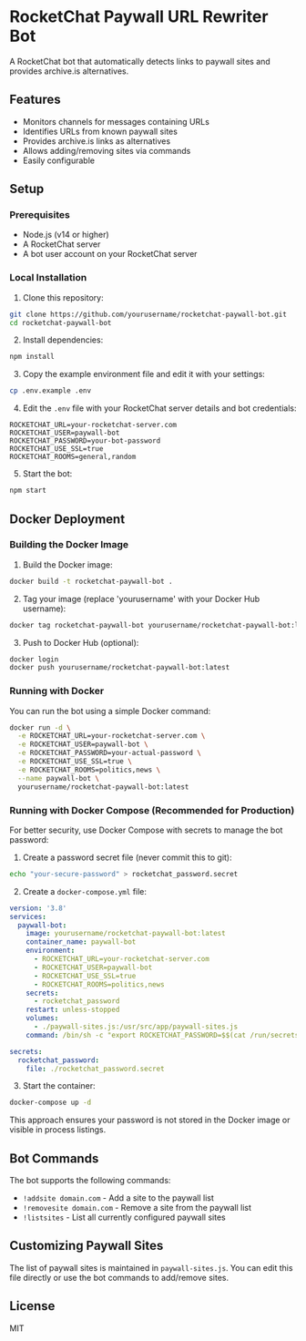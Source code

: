 # RocketChat Paywall URL Rewriter Bot

A RocketChat bot that automatically detects links to paywall sites and provides archive.is alternatives.

## Features

- Monitors channels for messages containing URLs
- Identifies URLs from known paywall sites
- Provides archive.is links as alternatives
- Allows adding/removing sites via commands
- Easily configurable

## Setup

### Prerequisites

- Node.js (v14 or higher)
- A RocketChat server
- A bot user account on your RocketChat server

### Local Installation

1. Clone this repository:
```bash
git clone https://github.com/yourusername/rocketchat-paywall-bot.git
cd rocketchat-paywall-bot
```

2. Install dependencies:
```bash
npm install
```

3. Copy the example environment file and edit it with your settings:
```bash
cp .env.example .env
```

4. Edit the `.env` file with your RocketChat server details and bot credentials:
```
ROCKETCHAT_URL=your-rocketchat-server.com
ROCKETCHAT_USER=paywall-bot
ROCKETCHAT_PASSWORD=your-bot-password
ROCKETCHAT_USE_SSL=true
ROCKETCHAT_ROOMS=general,random
```

5. Start the bot:
```bash
npm start
```

## Docker Deployment

### Building the Docker Image

1. Build the Docker image:
```bash
docker build -t rocketchat-paywall-bot .
```

2. Tag your image (replace 'yourusername' with your Docker Hub username):
```bash
docker tag rocketchat-paywall-bot yourusername/rocketchat-paywall-bot:latest
```

3. Push to Docker Hub (optional):
```bash
docker login
docker push yourusername/rocketchat-paywall-bot:latest
```

### Running with Docker

You can run the bot using a simple Docker command:

```bash
docker run -d \
  -e ROCKETCHAT_URL=your-rocketchat-server.com \
  -e ROCKETCHAT_USER=paywall-bot \
  -e ROCKETCHAT_PASSWORD=your-actual-password \
  -e ROCKETCHAT_USE_SSL=true \
  -e ROCKETCHAT_ROOMS=politics,news \
  --name paywall-bot \
  yourusername/rocketchat-paywall-bot:latest
```

### Running with Docker Compose (Recommended for Production)

For better security, use Docker Compose with secrets to manage the bot password:

1. Create a password secret file (never commit this to git):
```bash
echo "your-secure-password" > rocketchat_password.secret
```

2. Create a `docker-compose.yml` file:
```yaml
version: '3.8'
services:
  paywall-bot:
    image: yourusername/rocketchat-paywall-bot:latest
    container_name: paywall-bot
    environment:
      - ROCKETCHAT_URL=your-rocketchat-server.com
      - ROCKETCHAT_USER=paywall-bot
      - ROCKETCHAT_USE_SSL=true
      - ROCKETCHAT_ROOMS=politics,news
    secrets:
      - rocketchat_password
    restart: unless-stopped
    volumes:
      - ./paywall-sites.js:/usr/src/app/paywall-sites.js
    command: /bin/sh -c "export ROCKETCHAT_PASSWORD=$$(cat /run/secrets/rocketchat_password) && node paywallbot.js"

secrets:
  rocketchat_password:
    file: ./rocketchat_password.secret
```

3. Start the container:
```bash
docker-compose up -d
```

This approach ensures your password is not stored in the Docker image or visible in process listings.

## Bot Commands

The bot supports the following commands:

- `!addsite domain.com` - Add a site to the paywall list
- `!removesite domain.com` - Remove a site from the paywall list
- `!listsites` - List all currently configured paywall sites

## Customizing Paywall Sites

The list of paywall sites is maintained in `paywall-sites.js`. You can edit this file directly or use the bot commands to add/remove sites.

## License

MIT